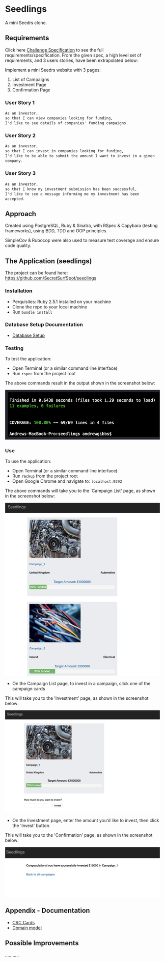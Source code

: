 # Seedlings

A mini Seedrs clone.

## Requirements

Click here [Challenge Specification](./seedlings_challenge_specs.md) to see the full requirements/specification. From the given spec, a high level set of requirements, and 3 users stories, have been extrapolated below:

Implement a mini Seedrs website with 3 pages:
1) List of Campaigns
2) Investment Page
3) Confirmation Page

### User Story 1
```
As an investor,
so that I can view companies looking for funding,
I'd like to see details of companies' funding campaigns.
```

### User Story 2
```
As an investor,
so that I can invest in companies looking for funding,
I'd like to be able to submit the amount I want to invest in a given company.
```

### User Story 3
```
As an investor,
so that I know my investment submission has been successful,
I'd like to see a message informing me my investment has been accepted.
```

## Approach

Created using PostgreSQL, Ruby & Sinatra, with RSpec & Capybara (testing frameworks), using BDD, TDD and OOP principles.

SimpleCov & Rubocop were also used to measure test coverage and ensure code quality.

## The Application  (seedlings)

The project can be found here: https://github.com/SecretSurfSpot/seedlings

### Installation
- Perquisites: Ruby 2.5.1 installed on your machine
- Clone the repo to your local machine
- Run `bundle install`

### Database Setup Documentation

- [Database Setup](./database_setup.md)

### Testing
To test the application:

- Open Terminal (or a similar command line interface)
- Run `rspec` from the project root

The above commands result in the output shown in the screenshot below:

![REPL screenshot](https://github.com/SecretSurfSpot/seedlings/blob/master/images/rspec_screenshot.png)

### Use
To use the application:

- Open Terminal (or a similar command line interface)
- Run `rackup` from the project root
- Open Google Chrome and navigate to: `localhost:9292`

The above commands will take you to the 'Campaign List' page, as shown in the screenshot below:

![Campaign List screenshot](https://github.com/SecretSurfSpot/seedlings/blob/master/images/campaign_list_screenshot.png)


- On the Campaign List page, to invest in a campaign, click one of the campaign cards

This will take you to the 'Investment' page, as shown in the screenshot below:

![Investment screenshot](https://github.com/SecretSurfSpot/seedlings/blob/master/images/investment_screenshot.png)


- On the Investment page, enter the amount you'd like to invest, then click the 'Invest' button.

This will take you to the 'Confirmation' page, as shown in the screenshot below:

![Confirmation screenshot](https://github.com/SecretSurfSpot/seedlings/blob/master/images/confirmation_screenshot.png)

## Appendix - Documentation

- [CRC Cards](./crc_cards.md)
- [Domain model](./domain_model.md)  


## Possible Improvements
...........
